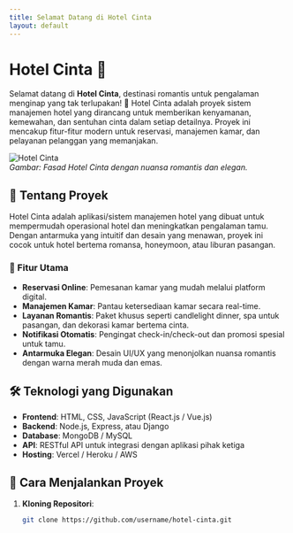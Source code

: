 ```yaml
---
title: Selamat Datang di Hotel Cinta
layout: default
---
```

# Hotel Cinta 🏩

Selamat datang di **Hotel Cinta**, destinasi romantis untuk pengalaman menginap yang tak terlupakan! 🥰 Hotel Cinta adalah proyek sistem manajemen hotel yang dirancang untuk memberikan kenyamanan, kemewahan, dan sentuhan cinta dalam setiap detailnya. Proyek ini mencakup fitur-fitur modern untuk reservasi, manajemen kamar, dan pelayanan pelanggan yang memanjakan.

![Hotel Cinta](https://via.placeholder.com/800x400.png?text=Hotel+Cinta+-+Romantic+Getaway)  
*Gambar: Fasad Hotel Cinta dengan nuansa romantis dan elegan.*

## 📖 Tentang Proyek

Hotel Cinta adalah aplikasi/sistem manajemen hotel yang dibuat untuk mempermudah operasional hotel dan meningkatkan pengalaman tamu. Dengan antarmuka yang intuitif dan desain yang menawan, proyek ini cocok untuk hotel bertema romansa, honeymoon, atau liburan pasangan.

### 🎯 Fitur Utama
- **Reservasi Online**: Pemesanan kamar yang mudah melalui platform digital.
- **Manajemen Kamar**: Pantau ketersediaan kamar secara real-time.
- **Layanan Romantis**: Paket khusus seperti candlelight dinner, spa untuk pasangan, dan dekorasi kamar bertema cinta.
- **Notifikasi Otomatis**: Pengingat check-in/check-out dan promosi spesial untuk tamu.
- **Antarmuka Elegan**: Desain UI/UX yang menonjolkan nuansa romantis dengan warna merah muda dan emas.

## 🛠️ Teknologi yang Digunakan
- **Frontend**: HTML, CSS, JavaScript (React.js / Vue.js)
- **Backend**: Node.js, Express, atau Django
- **Database**: MongoDB / MySQL
- **API**: RESTful API untuk integrasi dengan aplikasi pihak ketiga
- **Hosting**: Vercel / Heroku / AWS

## 🚀 Cara Menjalankan Proyek
1. **Kloning Repositori**:
   ```bash
   git clone https://github.com/username/hotel-cinta.git
